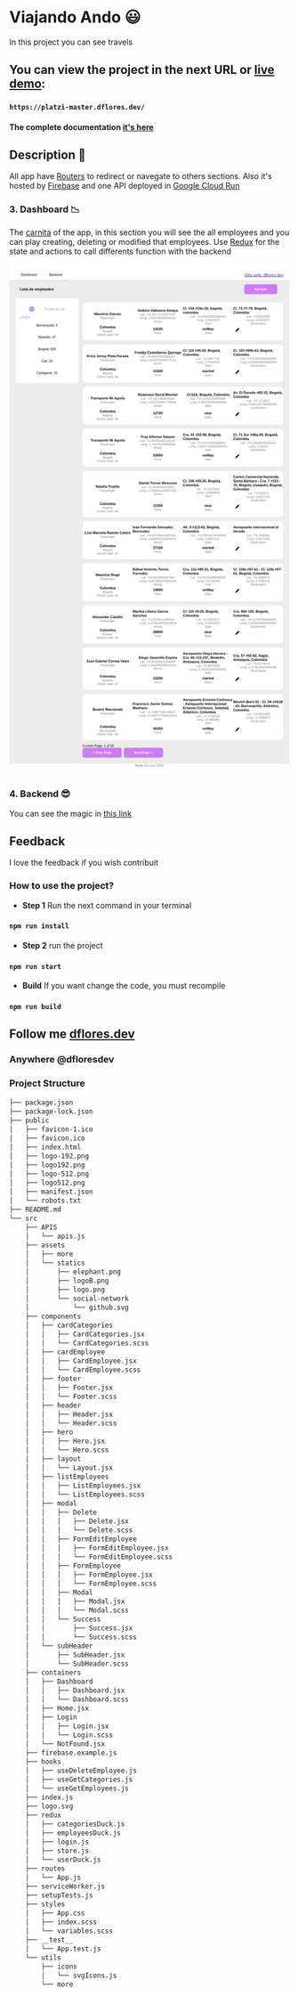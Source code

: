 # Viajando Ando :smiley:

In this project you can see travels

## You can view the project in the next URL or [live demo](https://viajando-ando.dflores.dev/):

#### `https://platzi-master.dflores.dev/`

#### The complete documentation [it's here](https://github.com/viajando-ando/documentation)

## Description :open_book:

All app have [Routers](https://reacttraining.com/react-router/) to redirect or navegate to others sections. Also it's hosted by [Firebase](https://firebase.google.com/?hl=es-419&gclid=EAIaIQobChMInJGMkamv6QIVQwnnCh0PrATwEAAYASAAEgLom_D_BwE) and one API deployed in [Google Cloud Run](https://cloud.google.com/run?hl=es)

### 3. Dashboard :chart_with_downwards_trend:

The [carnita](https://www.google.com/search?q=tacos+de+carnitas&tbm=isch&ved=2ahUKEwiLiMP_q6_pAhXUYqwKHXbvB6QQ2-cCegQIABAA&oq=tacos+de+carnitas&gs_lcp=CgNpbWcQAzICCAAyAggAMgIIADICCAAyAggAMgIIADICCAAyAggAMgIIADICCAA6BggAEAcQHlCGJVjELmD3L2gAcAB4AIABqAGIAb0JkgEDMC45mAEAoAEBqgELZ3dzLXdpei1pbWc&sclient=img&ei=JB-7XovmFtTFsQX23p-gCg&bih=598&biw=1366#imgrc=WaXBLD3kyd5tsM) of the app, in this section you will see the all employees and you can play creating, deleting or modified that employees.
Use [Redux](https://redux.js.org/basics/usage-with-react) for the state and actions to call differents function with the backend

![](./.readme-statics/dashboard.png)

### 4. Backend :sunglasses:

You can see the magic in [this link](https://viajando-ando-ykmiteeaiq-uc.a.run.app/)

## Feedback

I love the feedback
if you wish contribuit

### How to use the project?

- **Step 1**
  Run the next command in your terminal

#### `npm run install`

- **Step 2**
  run the project

#### `npm run start`

- **Build**
  If you want change the code, you must recompile

#### `npm run build`

## Follow me [dflores.dev](https://dflores.dev)

### Anywhere @dfloresdev

### Project Structure

```
├── package.json
├── package-lock.json
├── public
│   ├── favicon-1.ico
│   ├── favicon.ico
│   ├── index.html
│   ├── logo-192.png
│   ├── logo192.png
│   ├── logo-512.png
│   ├── logo512.png
│   ├── manifest.json
│   └── robots.txt
├── README.md
└── src
    ├── APIS
    │   └── apis.js
    ├── assets
    │   ├── more
    │   └── statics
    │       ├── elephant.png
    │       ├── logoB.png
    │       ├── logo.png
    │       └── social-network
    │           └── github.svg
    ├── components
    │   ├── cardCategories
    │   │   ├── CardCategories.jsx
    │   │   └── CardCategories.scss
    │   ├── cardEmployee
    │   │   ├── CardEmployee.jsx
    │   │   └── CardEmployee.scss
    │   ├── footer
    │   │   ├── Footer.jsx
    │   │   └── Footer.scss
    │   ├── header
    │   │   ├── Header.jsx
    │   │   └── Header.scss
    │   ├── hero
    │   │   ├── Hero.jsx
    │   │   └── Hero.scss
    │   ├── layout
    │   │   └── Layout.jsx
    │   ├── listEmployees
    │   │   ├── ListEmployees.jsx
    │   │   └── ListEmployees.scss
    │   ├── modal
    │   │   ├── Delete
    │   │   │   ├── Delete.jsx
    │   │   │   └── Delete.scss
    │   │   ├── FormEditEmployee
    │   │   │   ├── FormEditEmployee.jsx
    │   │   │   └── FormEditEmployee.scss
    │   │   ├── FormEmployee
    │   │   │   ├── FormEmployee.jsx
    │   │   │   └── FormEmployee.scss
    │   │   ├── Modal
    │   │   │   ├── Modal.jsx
    │   │   │   └── Modal.scss
    │   │   └── Success
    │   │       ├── Success.jsx
    │   │       └── Success.scss
    │   └── subHeader
    │       ├── SubHeader.jsx
    │       └── SubHeader.scss
    ├── containers
    │   ├── Dashboard
    │   │   ├── Dashboard.jsx
    │   │   └── Dashboard.scss
    │   ├── Home.jsx
    │   ├── Login
    │   │   ├── Login.jsx
    │   │   └── Login.scss
    │   └── NotFound.jsx
    ├── firebase.example.js
    ├── hooks
    │   ├── useDeleteEmployee.js
    │   ├── useGetCategories.js
    │   └── useGetEmployees.js
    ├── index.js
    ├── logo.svg
    ├── redux
    │   ├── categoriesDuck.js
    │   ├── employeesDuck.js
    │   ├── login.js
    │   ├── store.js
    │   └── userDuck.js
    ├── routes
    │   └── App.js
    ├── serviceWorker.js
    ├── setupTests.js
    ├── styles
    │   ├── App.css
    │   ├── index.scss
    │   └── variables.scss
    ├── __test__
    │   └── App.test.js
    └── utils
        ├── icons
        │   └── svgIcons.js
        └── more
```
